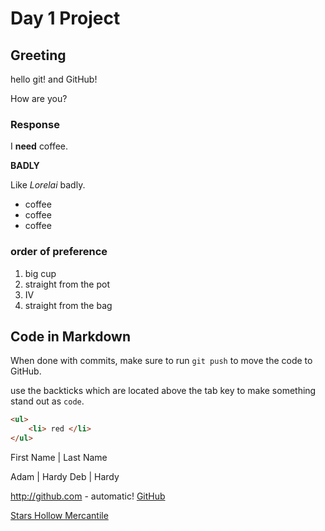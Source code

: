 # Day 1 Project

## Greeting
hello git! and GitHub!

How are you?

### Response
I **need** coffee.

**BADLY**

Like _Lorelai_ badly.

* coffee
* coffee
* coffee

### order of preference
1. big cup
1. straight from the pot
1. IV
1. straight from the bag


## Code in Markdown

When done with commits, make sure to run `git push` to move the code to GitHub.

use the backticks which are located above the tab key to make something stand out as `code`.

```html
<ul> 
    <li> red </li>
</ul>
```
First Name | Last Name

Adam | Hardy
Deb | Hardy

http://github.com - automatic! [GitHub](http://github.com)

[Stars Hollow Mercantile](http://starshollowmercantile.com)

